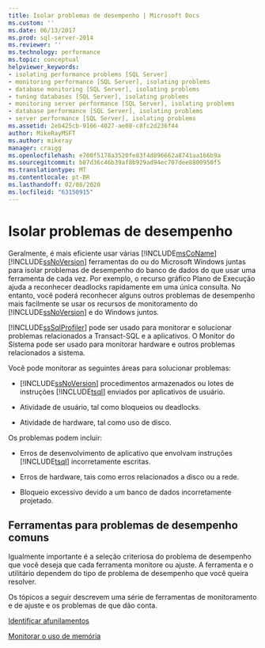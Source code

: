 ```yaml
---
title: Isolar problemas de desempenho | Microsoft Docs
ms.custom: ''
ms.date: 06/13/2017
ms.prod: sql-server-2014
ms.reviewer: ''
ms.technology: performance
ms.topic: conceptual
helpviewer_keywords:
- isolating performance problems [SQL Server]
- monitoring performance [SQL Server], isolating problems
- database monitoring [SQL Server], isolating problems
- tuning databases [SQL Server], isolating problems
- monitoring server performance [SQL Server], isolating problems
- database performance [SQL Server], isolating problems
- server performance [SQL Server], isolating problems
ms.assetid: 2eb425cb-9166-4027-ae08-c8fc2d236f44
author: MikeRayMSFT
ms.author: mikeray
manager: craigg
ms.openlocfilehash: e700f5178a3520fe83f4d896662a8741aa166b9a
ms.sourcegitcommit: b87d36c46b39af8b929ad94ec707dee8800950f5
ms.translationtype: MT
ms.contentlocale: pt-BR
ms.lasthandoff: 02/08/2020
ms.locfileid: "63150915"
---
```

# <a name="isolate-performance-problems"></a>Isolar problemas de desempenho
  Geralmente, é mais eficiente usar várias [!INCLUDE[msCoName](../../includes/msconame-md.md)] [!INCLUDE[ssNoVersion](../../includes/ssnoversion-md.md)] ferramentas do ou do Microsoft Windows juntas para isolar problemas de desempenho do banco de dados do que usar uma ferramenta de cada vez. Por exemplo, o recurso gráfico Plano de Execução ajuda a reconhecer deadlocks rapidamente em uma única consulta. No entanto, você poderá reconhecer alguns outros problemas de desempenho mais facilmente se usar os recursos de monitoramento do [!INCLUDE[ssNoVersion](../../includes/ssnoversion-md.md)] e do Windows juntos.  
  
 
  [!INCLUDE[ssSqlProfiler](../../includes/sssqlprofiler-md.md)] pode ser usado para monitorar e solucionar problemas relacionados a Transact-SQL e a aplicativos. O Monitor do Sistema pode ser usado para monitorar hardware e outros problemas relacionados a sistema.  
  
 Você pode monitorar as seguintes áreas para solucionar problemas:  
  
-   
  [!INCLUDE[ssNoVersion](../../includes/ssnoversion-md.md)] procedimentos armazenados ou lotes de instruções [!INCLUDE[tsql](../../includes/tsql-md.md)] enviados por aplicativos de usuário.  
  
-   Atividade de usuário, tal como bloqueios ou deadlocks.  
  
-   Atividade de hardware, tal como uso de disco.  
  
 Os problemas podem incluir:  
  
-   Erros de desenvolvimento de aplicativo que envolvam instruções [!INCLUDE[tsql](../../includes/tsql-md.md)] incorretamente escritas.  
  
-   Erros de hardware, tais como erros relacionados a disco ou a rede.  
  
-   Bloqueio excessivo devido a um banco de dados incorretamente projetado.  
  
## <a name="tools-for-common-performance-problems"></a>Ferramentas para problemas de desempenho comuns  
 Igualmente importante é a seleção criteriosa do problema de desempenho que você deseja que cada ferramenta monitore ou ajuste. A ferramenta e o utilitário dependem do tipo de problema de desempenho que você queira resolver.  
  
 Os tópicos a seguir descrevem uma série de ferramentas de monitoramento e de ajuste e os problemas de que dão conta.  
  
 [Identificar afunilamentos](identify-bottlenecks.md)  
  
 [Monitorar o uso de memória](../performance-monitor/monitor-memory-usage.md)  
  
  

